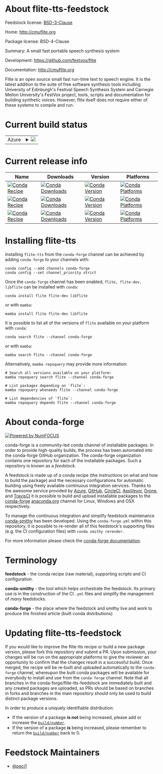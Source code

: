 About flite-tts-feedstock
=========================

Feedstock license: [BSD-3-Clause](https://github.com/conda-forge/flite-tts-feedstock/blob/main/LICENSE.txt)

Home: http://cmuflite.org

Package license: BSD-4-Clause

Summary: A small fast portable speech synthesis system 

Development: https://github.com/festvox/flite

Documentation: http://cmuflite.org

Flite is an open source small fast run-time text to speech engine. It is
the latest addition to the suite of free software synthesis tools
including University of Edinburgh's Festival Speech Synthesis System and
Carnegie Mellon University's FestVox project, tools, scripts and
documentation for building synthetic voices. However, flite itself does
not require either of these systems to compile and run.


Current build status
====================


<table>
    
  <tr>
    <td>Azure</td>
    <td>
      <details>
        <summary>
          <a href="https://dev.azure.com/conda-forge/feedstock-builds/_build/latest?definitionId=21116&branchName=main">
            <img src="https://dev.azure.com/conda-forge/feedstock-builds/_apis/build/status/flite-tts-feedstock?branchName=main">
          </a>
        </summary>
        <table>
          <thead><tr><th>Variant</th><th>Status</th></tr></thead>
          <tbody><tr>
              <td>linux_64</td>
              <td>
                <a href="https://dev.azure.com/conda-forge/feedstock-builds/_build/latest?definitionId=21116&branchName=main">
                  <img src="https://dev.azure.com/conda-forge/feedstock-builds/_apis/build/status/flite-tts-feedstock?branchName=main&jobName=linux&configuration=linux%20linux_64_" alt="variant">
                </a>
              </td>
            </tr><tr>
              <td>osx_64</td>
              <td>
                <a href="https://dev.azure.com/conda-forge/feedstock-builds/_build/latest?definitionId=21116&branchName=main">
                  <img src="https://dev.azure.com/conda-forge/feedstock-builds/_apis/build/status/flite-tts-feedstock?branchName=main&jobName=osx&configuration=osx%20osx_64_" alt="variant">
                </a>
              </td>
            </tr>
          </tbody>
        </table>
      </details>
    </td>
  </tr>
</table>

Current release info
====================

| Name | Downloads | Version | Platforms |
| --- | --- | --- | --- |
| [![Conda Recipe](https://img.shields.io/badge/recipe-flite-green.svg)](https://anaconda.org/conda-forge/flite) | [![Conda Downloads](https://img.shields.io/conda/dn/conda-forge/flite.svg)](https://anaconda.org/conda-forge/flite) | [![Conda Version](https://img.shields.io/conda/vn/conda-forge/flite.svg)](https://anaconda.org/conda-forge/flite) | [![Conda Platforms](https://img.shields.io/conda/pn/conda-forge/flite.svg)](https://anaconda.org/conda-forge/flite) |
| [![Conda Recipe](https://img.shields.io/badge/recipe-flite--dev-green.svg)](https://anaconda.org/conda-forge/flite-dev) | [![Conda Downloads](https://img.shields.io/conda/dn/conda-forge/flite-dev.svg)](https://anaconda.org/conda-forge/flite-dev) | [![Conda Version](https://img.shields.io/conda/vn/conda-forge/flite-dev.svg)](https://anaconda.org/conda-forge/flite-dev) | [![Conda Platforms](https://img.shields.io/conda/pn/conda-forge/flite-dev.svg)](https://anaconda.org/conda-forge/flite-dev) |
| [![Conda Recipe](https://img.shields.io/badge/recipe-libflite-green.svg)](https://anaconda.org/conda-forge/libflite) | [![Conda Downloads](https://img.shields.io/conda/dn/conda-forge/libflite.svg)](https://anaconda.org/conda-forge/libflite) | [![Conda Version](https://img.shields.io/conda/vn/conda-forge/libflite.svg)](https://anaconda.org/conda-forge/libflite) | [![Conda Platforms](https://img.shields.io/conda/pn/conda-forge/libflite.svg)](https://anaconda.org/conda-forge/libflite) |

Installing flite-tts
====================

Installing `flite-tts` from the `conda-forge` channel can be achieved by adding `conda-forge` to your channels with:

```
conda config --add channels conda-forge
conda config --set channel_priority strict
```

Once the `conda-forge` channel has been enabled, `flite, flite-dev, libflite` can be installed with `conda`:

```
conda install flite flite-dev libflite
```

or with `mamba`:

```
mamba install flite flite-dev libflite
```

It is possible to list all of the versions of `flite` available on your platform with `conda`:

```
conda search flite --channel conda-forge
```

or with `mamba`:

```
mamba search flite --channel conda-forge
```

Alternatively, `mamba repoquery` may provide more information:

```
# Search all versions available on your platform:
mamba repoquery search flite --channel conda-forge

# List packages depending on `flite`:
mamba repoquery whoneeds flite --channel conda-forge

# List dependencies of `flite`:
mamba repoquery depends flite --channel conda-forge
```


About conda-forge
=================

[![Powered by
NumFOCUS](https://img.shields.io/badge/powered%20by-NumFOCUS-orange.svg?style=flat&colorA=E1523D&colorB=007D8A)](https://numfocus.org)

conda-forge is a community-led conda channel of installable packages.
In order to provide high-quality builds, the process has been automated into the
conda-forge GitHub organization. The conda-forge organization contains one repository
for each of the installable packages. Such a repository is known as a *feedstock*.

A feedstock is made up of a conda recipe (the instructions on what and how to build
the package) and the necessary configurations for automatic building using freely
available continuous integration services. Thanks to the awesome service provided by
[Azure](https://azure.microsoft.com/en-us/services/devops/), [GitHub](https://github.com/),
[CircleCI](https://circleci.com/), [AppVeyor](https://www.appveyor.com/),
[Drone](https://cloud.drone.io/welcome), and [TravisCI](https://travis-ci.com/)
it is possible to build and upload installable packages to the
[conda-forge](https://anaconda.org/conda-forge) [anaconda.org](https://anaconda.org/)
channel for Linux, Windows and OSX respectively.

To manage the continuous integration and simplify feedstock maintenance
[conda-smithy](https://github.com/conda-forge/conda-smithy) has been developed.
Using the ``conda-forge.yml`` within this repository, it is possible to re-render all of
this feedstock's supporting files (e.g. the CI configuration files) with ``conda smithy rerender``.

For more information please check the [conda-forge documentation](https://conda-forge.org/docs/).

Terminology
===========

**feedstock** - the conda recipe (raw material), supporting scripts and CI configuration.

**conda-smithy** - the tool which helps orchestrate the feedstock.
                   Its primary use is in the construction of the CI ``.yml`` files
                   and simplify the management of *many* feedstocks.

**conda-forge** - the place where the feedstock and smithy live and work to
                  produce the finished article (built conda distributions)


Updating flite-tts-feedstock
============================

If you would like to improve the flite-tts recipe or build a new
package version, please fork this repository and submit a PR. Upon submission,
your changes will be run on the appropriate platforms to give the reviewer an
opportunity to confirm that the changes result in a successful build. Once
merged, the recipe will be re-built and uploaded automatically to the
`conda-forge` channel, whereupon the built conda packages will be available for
everybody to install and use from the `conda-forge` channel.
Note that all branches in the conda-forge/flite-tts-feedstock are
immediately built and any created packages are uploaded, so PRs should be based
on branches in forks and branches in the main repository should only be used to
build distinct package versions.

In order to produce a uniquely identifiable distribution:
 * If the version of a package **is not** being increased, please add or increase
   the [``build/number``](https://docs.conda.io/projects/conda-build/en/latest/resources/define-metadata.html#build-number-and-string).
 * If the version of a package **is** being increased, please remember to return
   the [``build/number``](https://docs.conda.io/projects/conda-build/en/latest/resources/define-metadata.html#build-number-and-string)
   back to 0.

Feedstock Maintainers
=====================

* [@peci1](https://github.com/peci1/)

